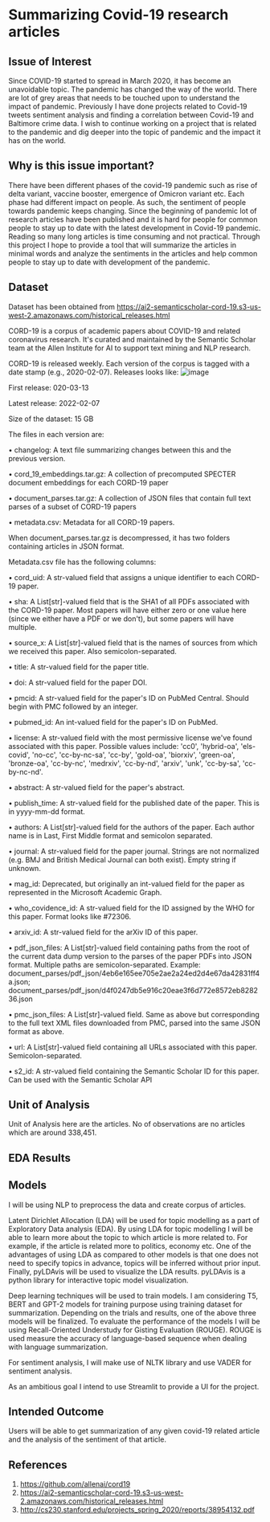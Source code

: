 # Summarizing Covid-19 research articles
## Issue of Interest
Since COVID-19 started to spread in March 2020, it has become an unavoidable topic. The pandemic has changed the way of the world. There are lot of grey areas that needs to be touched upon to understand the impact of pandemic. Previously I have done projects related to Covid-19 tweets sentiment analysis and finding a correlation between Covid-19 and Baltimore crime data. I wish to continue working on a project that is related to the pandemic and dig deeper into the topic of pandemic and the impact it has on the world.
## Why is this issue important?
There have been different phases of the covid-19 pandemic such as rise of delta variant, vaccine booster, emergence of Omicron variant etc. Each phase had different impact on people. As such, the sentiment of people towards pandemic keeps changing. Since the beginning of pandemic lot of research articles have been published and it is hard for people for common people to stay up to date with the latest development in Covid-19 pandemic. Reading so many long articles is time consuming and not practical. Through this project I hope to provide a tool that will summarize the articles in minimal words and analyze the sentiments in the articles and help common people to stay up to date with development of the pandemic. 
## Dataset
Dataset has been obtained from 
https://ai2-semanticscholar-cord-19.s3-us-west-2.amazonaws.com/historical_releases.html

CORD-19 is a corpus of academic papers about COVID-19 and related coronavirus research. It's curated and maintained by the Semantic Scholar team at the Allen Institute for AI to support text mining and NLP research.

CORD-19 is released weekly. Each version of the corpus is tagged with a date stamp (e.g., 2020-02-07). Releases looks like:
![image](https://user-images.githubusercontent.com/95871147/153780062-40e8a9e4-e564-4055-94aa-4e492366a762.png)


 
First release: 020-03-13

Latest release: 2022-02-07

Size of the dataset: 15 GB

The files in each version are:

•	changelog: A text file summarizing changes between this and the previous version.

•	cord_19_embeddings.tar.gz: A collection of precomputed SPECTER document embeddings for each CORD-19 paper

•	document_parses.tar.gz: A collection of JSON files that contain full text parses of a subset of CORD-19 papers

•	metadata.csv: Metadata for all CORD-19 papers.

When document_parses.tar.gz is decompressed, it has two folders containing articles in JSON format. 

Metadata.csv file has the following columns:

•	cord_uid: A str-valued field that assigns a unique identifier to each CORD-19 paper.

•	sha: A List[str]-valued field that is the SHA1 of all PDFs associated with the CORD-19 paper. Most papers will have either zero or one value here (since we either have a PDF or we don't), but some papers will have multiple. 

•	source_x: A List[str]-valued field that is the names of sources from which we received this paper. Also semicolon-separated. 

•	title: A str-valued field for the paper title.

•	doi: A str-valued field for the paper DOI.

•	pmcid: A str-valued field for the paper's ID on PubMed Central. Should begin with PMC followed by an integer.

•	pubmed_id: An int-valued field for the paper's ID on PubMed.

•	license: A str-valued field with the most permissive license we've found associated with this paper. Possible values include: 'cc0', 'hybrid-oa', 'els-covid', 'no-cc', 'cc-by-nc-sa', 'cc-by', 'gold-oa', 'biorxiv', 'green-oa', 'bronze-oa', 'cc-by-nc', 'medrxiv', 'cc-by-nd', 'arxiv', 'unk', 'cc-by-sa', 'cc-by-nc-nd'.

•	abstract: A str-valued field for the paper's abstract.

•	publish_time: A str-valued field for the published date of the paper. This is in yyyy-mm-dd format. 

•	authors: A List[str]-valued field for the authors of the paper. Each author name is in Last, First Middle format and semicolon separated.

•	journal: A str-valued field for the paper journal. Strings are not normalized (e.g. BMJ and British Medical Journal can both exist). Empty string if unknown.

•	mag_id: Deprecated, but originally an int-valued field for the paper as represented in the Microsoft Academic Graph.

•	who_covidence_id: A str-valued field for the ID assigned by the WHO for this paper. Format looks like #72306.

•	arxiv_id: A str-valued field for the arXiv ID of this paper.

•	pdf_json_files: A List[str]-valued field containing paths from the root of the current data dump version to the parses of the paper PDFs into JSON format. Multiple paths are semicolon-separated. Example: document_parses/pdf_json/4eb6e165ee705e2ae2a24ed2d4e67da42831ff4a.json; document_parses/pdf_json/d4f0247db5e916c20eae3f6d772e8572eb828236.json

•	pmc_json_files: A List[str]-valued field. Same as above but corresponding to the full text XML files downloaded from PMC, parsed into the same JSON format as above.

•	url: A List[str]-valued field containing all URLs associated with this paper. Semicolon-separated.

•	s2_id: A str-valued field containing the Semantic Scholar ID for this paper. Can be used with the Semantic Scholar API 

## Unit of Analysis
Unit of Analysis here are the articles. No of observations are no articles which are around 338,451.

## EDA Results
## Models
I will be using NLP to preprocess the data and create corpus of articles.

Latent Dirichlet Allocation (LDA) will be used for topic modelling as a part of Exploratory Data analysis (EDA). By using LDA for topic modelling I will be able to learn more about the topic to which article is more related to. For example, if the article is related more to politics, economy etc. One of the advantages of using LDA as compared to other models is that one does not need to specify topics in advance, topics will be inferred without prior input. Finally, pyLDAvis will be used to visualize the LDA results. pyLDAvis is a python library for interactive topic model visualization.


Deep learning techniques will be used to train models. I am considering T5, BERT and GPT-2 models for training purpose using training dataset for summarization. Depending on the trials and results, one of the above three models will be finalized. To evaluate the performance of the models I will be using Recall-Oriented Understudy for Gisting Evaluation (ROUGE). ROUGE is used measure the accuracy of language-based sequence when dealing with language summarization. 

For sentiment analysis, I will make use of NLTK library and use VADER for sentiment analysis. 

As an ambitious goal I intend to use Streamlit to provide a UI for the project.
## Intended Outcome
Users will be able to get summarization of any given covid-19 related article and the analysis of the sentiment of that article. 
## References
1) https://github.com/allenai/cord19
2) https://ai2-semanticscholar-cord-19.s3-us-west-2.amazonaws.com/historical_releases.html
3) http://cs230.stanford.edu/projects_spring_2020/reports/38954132.pdf
